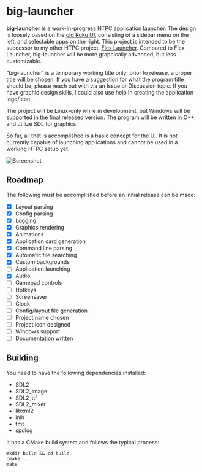 # big-launcher
**big-launcher** is a work-in-progress HTPC application launcher. The design is loosely based on the [old Roku UI](https://www.techhive.com/wp-content/uploads/2022/01/rokuui-100899030-orig.jpg), consisting of a sidebar menu on the left, and selectable apps on the right. This project is intended to be the successor to my other HTPC project, [Flex Launcher](https://github.com/complexlogic/flex-launcher). Compared to Flex Launcher, big-launcher will be more graphically advanced, but less customizable. 

"big-launcher" is a temporary working title only; prior to release, a proper title will be chosen. If you have a suggestion for what the program title should be, please reach out with via an Issue or Discussion topic. If you have graphic design skills, I could also use help in creating the application logo/icon.

The project will be Linux-only while in development, but Windows will be supported in the final released version. The program will be written in C++ and utilize SDL for graphics.

So far, all that is accomplished is a basic concept for the UI. It is not currently capable of launching applications and cannot be used in a working HTPC setup yet.

![Screenshot](https://user-images.githubusercontent.com/95071366/181177048-306a31fb-f5e1-4816-896a-799b690df593.png)

## Roadmap
The following must be accomplished before an initial release can be made:
- [x] Layout parsing
- [x] Config parsing
- [x] Logging
- [x] Graphics rendering
- [x] Animations
- [x] Application card generation
- [x] Command line parsing
- [x] Automatic file searching
- [x] Custom backgrounds
- [ ] Application launching
- [x] Audio
- [ ] Gamepad controls
- [ ] Hotkeys
- [ ] Screensaver
- [ ] Clock
- [ ] Config/layout file generation
- [ ] Project name chosen
- [ ] Project icon designed
- [ ] Windows support
- [ ] Documentation written

## Building
You need to have the following dependencies installed:
- SDL2
- SDL2_image
- SDL2_ttf
- SDL2_mixer
- libxml2
- inih
- fmt
- spdlog

It has a CMake build system and follows the typical process:
```
mkdir build && cd build
cmake ..
make
```
